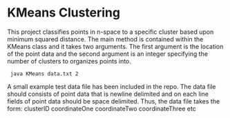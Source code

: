 # KMeans Clustering
This project classifies points in n-space to a specific
cluster based upon minimum squared distance.  The main
method is contained within the KMeans class and it takes
two arguments.  The first argument is the location of
the point data and the second argument is an integer
specifying the number of clusters to organizes points
into.

<code> java KMeans data.txt 2 </code>

A small example test data file has been included in the repo.
The data file should consists of point data that is newline
delimited and on each line fields of point data should be
space delimited.  Thus, the data file takes the form:
clusterID coordinateOne coordinateTwo coordinateThree etc
